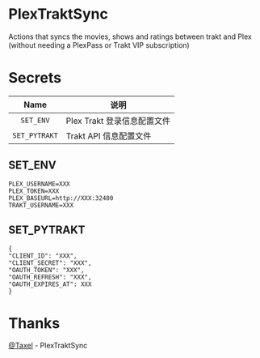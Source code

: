 # PlexTraktSync
Actions that syncs the movies, shows and ratings between trakt and Plex (without needing a PlexPass or Trakt VIP subscription)

# Secrets

| Name                  | 说明                         |
| :-------------------: | ---------------------------- |
| `SET_ENV`             |   Plex Trakt 登录信息配置文件   |
| `SET_PYTRAKT`         |   Trakt API 信息配置文件       |

## SET_ENV
```
PLEX_USERNAME=XXX
PLEX_TOKEN=XXX
PLEX_BASEURL=http://XXX:32400
TRAKT_USERNAME=XXX
```

## SET_PYTRAKT
```
{
"CLIENT_ID": "XXX",
"CLIENT_SECRET": "XXX",
"OAUTH_TOKEN": "XXX",
"OAUTH_REFRESH": "XXX",
"OAUTH_EXPIRES_AT": XXX
}
```

# Thanks

[@Taxel](https://github.com/Taxel/PlexTraktSync)  - PlexTraktSync
